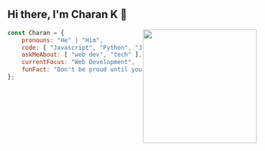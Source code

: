 ## Hi there, I'm Charan K 👋

<img align='right' src="https://media.giphy.com/media/M9gbBd9nbDrOTu1Mqx/giphy.gif" width="230">

```javascript
const Charan = {
    pronouns: "He" | "Him",
    code: [ "Javascript", "Python", "Java", "HTML", "CSS" ],
    askMeAbout: [ "web dev", "tech" ],
    currentFocus: "Web Development",
    funFact: "Don't be proud until you deployed an application in production;"
};
```

<!--
**charanGIT06/charanGIT06** is a ✨ _special_ ✨ repository because its `README.md` (this file) appears on your GitHub profile.

Here are some ideas to get you started:

- 🔭 I’m currently working on ...
- 🌱 I’m currently learning ...
- 👯 I’m looking to collaborate on ...
- 🤔 I’m looking for help with ...
- 💬 Ask me about ...
- 📫 How to reach me: ...
- 😄 Pronouns: ...
- ⚡ Fun fact: ...
-->

